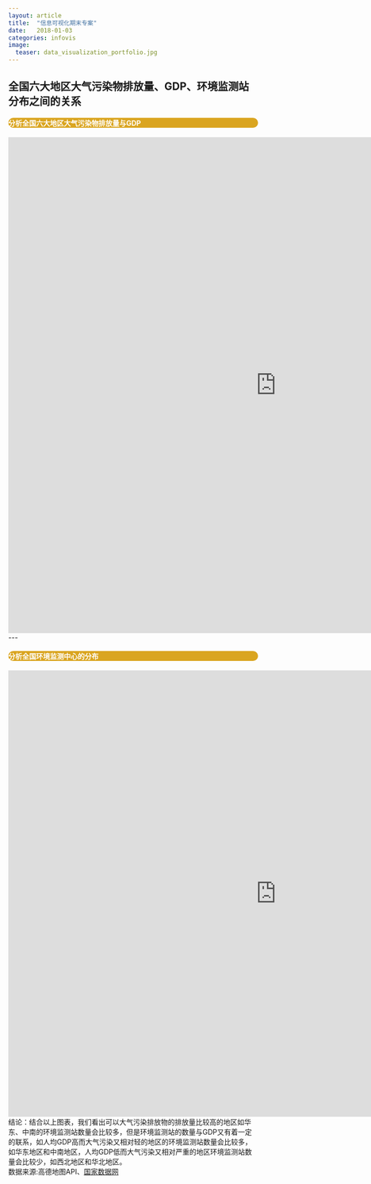 ```yaml
---
layout: article
title:  "信息可视化期末专案"
date:   2018-01-03 
categories: infovis
image:
  teaser: data_visualization_portfolio.jpg
---
```

<div >
    <h2>全国六大地区大气污染物排放量、GDP、环境监测站分布之间的关系</h2>  
</div>
<div style="background: #DAA520; color:white;border-radius:20px">
    <h4>分析全国六大地区大气污染物排放量与GDP</h4>  
</div>
<iframe src="https://public.tableau.com/views/1_5291/2?:embed=y&:display_count=yes&publish=yes" width="1080px" height="1000px" frameborder="0"></iframe>
---

<div style="background: #DAA520; color:white;border-radius:20px">
    <h4>分析全国环境监测中心的分布</h4>  
</div>
<iframe src="https://public.tableau.com/views/_18564/sheet3?:embed=y&:display_count=yes&publish=yes" width="1080px" height="900px" frameborder="0"></iframe>
<div>结论：结合以上图表，我们看出可以大气污染排放物的排放量比较高的地区如华东、中南的环境监测站数量会比较多，但是环境监测站的数量与GDP又有着一定的联系，如人均GDP高而大气污染又相对轻的地区的环境监测站数量会比较多，如华东地区和中南地区，人均GDP低而大气污染又相对严重的地区环境监测站数量会比较少，如西北地区和华北地区。</div>
<div>数据来源:高德地图API、<a href="http://data.stats.gov.cn/">国家数据网</a></div>